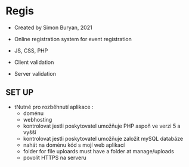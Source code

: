 # Regis

- Created by Simon Buryan, 2021

- Online registration system for event registration
- JS, CSS, PHP
- Client validation
- Server validation

## SET UP
- tNutné pro rozběhnutí aplikace : 
	* doménu
	* webhosting 
	* kontrolovat jestli poskytovatel umožňuje PHP aspoň ve verzi 5 a vyšší
	* kontrolovat jestli poskytovatel umožňuje založit mySQL databáze 
	* nahát na doménu kód s mojí web aplikací
  - folder for file uploards must have a folder at manage/uploads
  * povolit HTTPS na serveru



